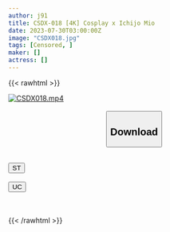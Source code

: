 ```yaml
---
author: j91
title: CSDX-018 [4K] Cosplay x Ichijo Mio
date: 2023-07-30T03:00:00Z
image: "CSDX018.jpg"
tags: [Censored, ]
maker: []
actress: []
---
```



{{< rawhtml >}}

<div class="video" data-videoid="dO31RP2X2GUkpXl">
    <a href="javascript:;">
        <img src="https://my.j91.asia/posts/CSDX018/CSDX018.jpg" width="WIDTH" height="HEIGHT" alt="CSDX018.mp4" loading="lazy">
    </a>
</div>

<script type="text/javascript" src="https://j91.asia/asset/on-demand-st.js"></script>

<br>
  <link rel="stylesheet" href="https://j91.asia/asset/bs5.css">
  
  <center>
  <button class="btn btn-primary" type="button" data-bs-toggle="collapse" data-bs-target=".multi-collapse" aria-expanded="false" aria-controls="multiCollapseExample1 multiCollapseExample2"><h2>Download</h2></button></center>
</p>
<div class="row">
  <div class="col">
    <div class="collapse multi-collapse" id="multiCollapseExample1">
      <div class="card card-body">
	      	      <br>
<div class="buttons">  
<a href="https://streamtape.to/v/dO31RP2X2GUkpXl"><button class="btn-hover color-3"><i class="fa fa-download"></i> ST</button></a></div>
    </div>
  </div>
</div>
  <div class="col">
    <div class="collapse multi-collapse" id="multiCollapseExample2">
      <div class="card card-body">
	      <br>
<div class="buttons">
    <a href="https://userscloud.com/5z1d0l6i726y"><button class="btn-hover color-9"><i class="fa fa-download"></i> UC</button></a></div>
<br><br>
      </div>
    </div>
  </div>
</div>

{{< /rawhtml >}}